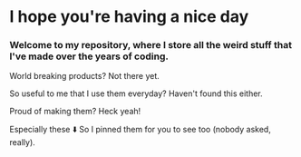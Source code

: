 # I hope you're having a nice day
### Welcome to my repository, where I store all the weird stuff that I've made over the years of coding.

World breaking products? Not there yet.

So useful to me that I use them everyday? Haven't found this either.

Proud of making them? Heck yeah!

Especially these ⬇️ So I pinned them for you to see too (nobody asked, really).
